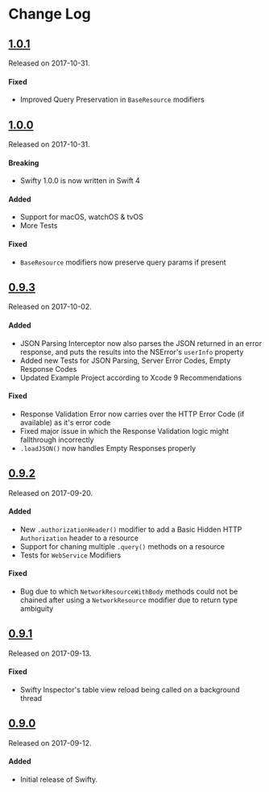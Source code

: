 # Change Log

## [1.0.1](https://github.com/Flipkart/Swifty/releases/tag/1.0.1)
Released on 2017-10-31.

#### Fixed
- Improved Query Preservation in `BaseResource` modifiers

## [1.0.0](https://github.com/Flipkart/Swifty/releases/tag/1.0.0)
Released on 2017-10-31.

#### Breaking
- Swifty 1.0.0 is now written in Swift 4

#### Added
- Support for macOS, watchOS & tvOS
- More Tests

#### Fixed
- `BaseResource` modifiers now preserve query params if present

## [0.9.3](https://github.com/Flipkart/Swifty/releases/tag/0.9.3)
Released on 2017-10-02.

#### Added
- JSON Parsing Interceptor now also parses the JSON returned in an error response, and puts the results into the NSError's `userInfo` property
- Added new Tests for JSON Parsing, Server Error Codes, Empty Response Codes
- Updated Example Project according to Xcode 9 Recommendations

#### Fixed
- Response Validation Error now carries over the HTTP Error Code (if available) as it's error code
- Fixed major issue in which the Response Validation logic might fallthrough incorrectly
- `.loadJSON()` now handles Empty Responses properly

## [0.9.2](https://github.com/Flipkart/Swifty/releases/tag/0.9.2)
Released on 2017-09-20.

#### Added
- New `.authorizationHeader()` modifier to add a Basic Hidden HTTP `Authorization` header to a resource
- Support for chaning multiple `.query()` methods on a resource
- Tests for `WebService` Modifiers

#### Fixed
- Bug due to which `NetworkResourceWithBody` methods could not be chained after using a `NetworkResource` modifier due to return type ambiguity

## [0.9.1](https://github.com/Flipkart/Swifty/releases/tag/0.9.1)
Released on 2017-09-13.

#### Fixed
- Swifty Inspector's table view reload being called on a background thread

## [0.9.0](https://github.com/Flipkart/Swifty/releases/tag/0.9.0)
Released on 2017-09-12.

#### Added
- Initial release of Swifty.